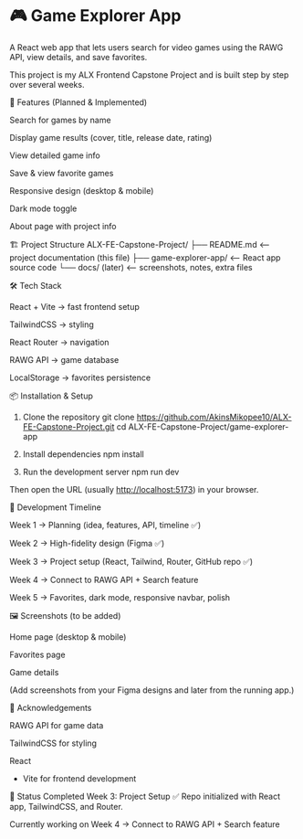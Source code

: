 <h1>🎮 Game Explorer App</h1>

A React web app that lets users search for video games using the RAWG API, view details, and save favorites.

This project is my ALX Frontend Capstone Project and is built step by step over several weeks.

🚀 Features (Planned & Implemented)

Search for games by name

Display game results (cover, title, release date, rating)

View detailed game info

Save & view favorite games

Responsive design (desktop & mobile)

Dark mode toggle

About page with project info

🏗️ Project Structure
ALX-FE-Capstone-Project/
├── README.md <-- project documentation (this file)
├── game-explorer-app/ <-- React app source code
└── docs/ (later) <-- screenshots, notes, extra files

🛠️ Tech Stack

React + Vite → fast frontend setup

TailwindCSS → styling

React Router → navigation

RAWG API → game database

LocalStorage → favorites persistence

📦 Installation & Setup

1. Clone the repository
   git clone <https://github.com/AkinsMikopee10/ALX-FE-Capstone-Project.git>
   cd ALX-FE-Capstone-Project/game-explorer-app

2. Install dependencies
   npm install

3. Run the development server
   npm run dev

Then open the URL (usually <http://localhost:5173>) in your browser.

🌱 Development Timeline

Week 1 → Planning (idea, features, API, timeline ✅)

Week 2 → High-fidelity design (Figma ✅)

Week 3 → Project setup (React, Tailwind, Router, GitHub repo ✅)

Week 4 → Connect to RAWG API + Search feature

Week 5 → Favorites, dark mode, responsive navbar, polish

🖼️ Screenshots (to be added)

Home page (desktop & mobile)

Favorites page

Game details

(Add screenshots from your Figma designs and later from the running app.)

🙌 Acknowledgements

RAWG API
for game data

TailwindCSS
for styling

React

- Vite
  for frontend development

📌 Status
Completed Week 3: Project Setup
✅ Repo initialized with React app, TailwindCSS, and Router.

Currently working on Week 4 → Connect to RAWG API + Search feature